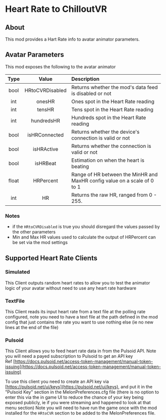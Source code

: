 # Heart Rate to ChilloutVR

## About

This mod provides a Hart Rate info to avatar animator parameters.

## Avatar Parameters

This mod exposes the following to the avatar animator

| Type  |      Value      | Description                                                               |
| :---: | :-------------: | :------------------------------------------------------------------------ |
| bool  | HRtoCVRDisabled | Returns whether the mod's data feed is disabled or not                    |
|  int  |     onesHR      | Ones spot in the Heart Rate reading                                       |
|  int  |     tensHR      | Tens spot in the Heart Rate reading                                       |
|  int  |   hundredsHR    | Hundreds spot in the Heart Rate reading                                   |
| bool  |  isHRConnected  | Returns whether the device's connection is valid or not                   |
| bool  |   isHRActive    | Returns whether the connection is valid or not                            |
| bool  |    isHRBeat     | Estimation on when the heart is beating                                   |
| float |    HRPercent    | Range of HR between the MinHR and MaxHR config value on a scale of 0 to 1 |
|  int  |       HR        | Returns the raw HR, ranged from 0 - 255.                                  |

### Notes

- if the `HRtoCVRDisabled` is true you should disregard the values passed by the other parameters
- Min and Max HR values used to calculate the output of HRPercent can be set via the mod settings

## Supported Heart Rate Clients

### Simulated

This Client outputs random heart rates to allow you to test the animator logic of your avatar without need to use any
heart rate hardware

### TextFile

This Client reads its input heart rate from a text file at the polling rate configured, note you need to have a text
file at the path defined in the mod config that just contains the rate you want to use nothing else 
(ie no new lines at the end of the file)

### Pulsoid

This Client allows you to feed heart rate data in from the Pulsoid API. Note you will need a payed subscription to
Pulsoid to get an API key\
Ref [https://docs.pulsoid.net/access-token-management/manual-token-issuing](https://docs.pulsoid.net/access-token-management/manual-token-issuing)

To use this client you need to create an API key via [https://pulsoid.net/ui/keys](https://pulsoid.net/ui/keys), and put
it in the "Pulsoid Key" section in the MelonPreferences.cfg file
(there is no option to enter this via the in game UI to reduce the chance of your key being exposed publicly,
ie if you were streaming and happened to look at that menu section)
Note you will need to have run the game once with the mod installed for the `HRtoCVR` section to be added to the
MelonPreferences file.
